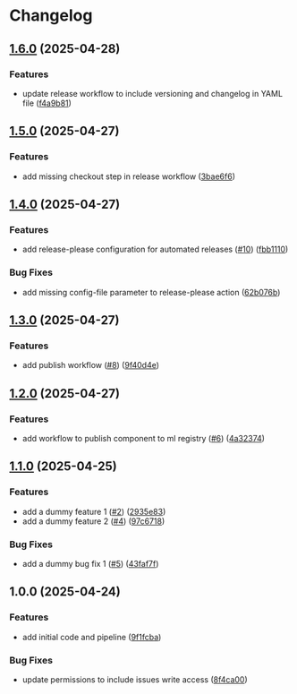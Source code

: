 # Changelog

## [1.6.0](https://github.com/kamimanzoor/azureml-demo-component/compare/v1.5.0...v1.6.0) (2025-04-28)


### Features

* update release workflow to include versioning and changelog in YAML file ([f4a9b81](https://github.com/kamimanzoor/azureml-demo-component/commit/f4a9b815a9b1226314634dc37d68dc0513bbad58))

## [1.5.0](https://github.com/kamimanzoor/azureml-demo-component/compare/v1.4.0...v1.5.0) (2025-04-27)


### Features

* add missing checkout step in release workflow ([3bae6f6](https://github.com/kamimanzoor/azureml-demo-component/commit/3bae6f647b7b4d39d4e29b6288080f3e4bcdf574))

## [1.4.0](https://github.com/kamimanzoor/azureml-demo-component/compare/v1.3.0...v1.4.0) (2025-04-27)


### Features

* add release-please configuration for automated releases ([#10](https://github.com/kamimanzoor/azureml-demo-component/issues/10)) ([fbb1110](https://github.com/kamimanzoor/azureml-demo-component/commit/fbb111090d8992ae8a0a27cee9d40fd92dc69db6))


### Bug Fixes

* add missing config-file parameter to release-please action ([62b076b](https://github.com/kamimanzoor/azureml-demo-component/commit/62b076b17f74806268b7ec0401dc8b1a02a1e15a))

## [1.3.0](https://github.com/kamimanzoor/azureml-demo-component/compare/v1.2.0...v1.3.0) (2025-04-27)


### Features

* add publish workflow ([#8](https://github.com/kamimanzoor/azureml-demo-component/issues/8)) ([9f40d4e](https://github.com/kamimanzoor/azureml-demo-component/commit/9f40d4e15678de8c79644f31a35a32f940721737))

## [1.2.0](https://github.com/kamimanzoor/azureml-demo-component/compare/v1.1.0...v1.2.0) (2025-04-27)


### Features

* add workflow to publish component to ml registry ([#6](https://github.com/kamimanzoor/azureml-demo-component/issues/6)) ([4a32374](https://github.com/kamimanzoor/azureml-demo-component/commit/4a32374d7a2ab161504f055031466f3491c3bd12))

## [1.1.0](https://github.com/kamimanzoor/azureml-demo-component/compare/v1.0.0...v1.1.0) (2025-04-25)


### Features

* add a dummy feature 1 ([#2](https://github.com/kamimanzoor/azureml-demo-component/issues/2)) ([2935e83](https://github.com/kamimanzoor/azureml-demo-component/commit/2935e83bb0347ccd4519a78718a00b37f87ce36c))
* add a dummy feature 2 ([#4](https://github.com/kamimanzoor/azureml-demo-component/issues/4)) ([97c6718](https://github.com/kamimanzoor/azureml-demo-component/commit/97c67184187050b13521ba4a831a2459fe10498e))


### Bug Fixes

* add a dummy bug fix 1 ([#5](https://github.com/kamimanzoor/azureml-demo-component/issues/5)) ([43faf7f](https://github.com/kamimanzoor/azureml-demo-component/commit/43faf7fc5db382d1732c8b0dae68b9104c39c42c))

## 1.0.0 (2025-04-24)


### Features

* add initial code and pipeline ([9f1fcba](https://github.com/kamimanzoor/azureml-demo-component/commit/9f1fcba173d0060363189ddd3c55eca6b98e71cd))


### Bug Fixes

* update permissions to include issues write access ([8f4ca00](https://github.com/kamimanzoor/azureml-demo-component/commit/8f4ca008f3e2a055cd8dbdabc9bf1394d483acc3))
